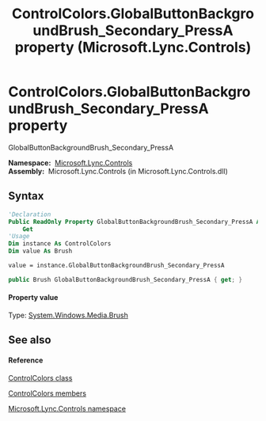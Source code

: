 ﻿---
title: ControlColors.GlobalButtonBackgroundBrush_Secondary_PressA property  (Microsoft.Lync.Controls)
TOCTitle: 'GlobalButtonBackgroundBrush_Secondary_PressA property '
ms:assetid: P:Microsoft.Lync.Controls.ControlColors.GlobalButtonBackgroundBrush_Secondary_PressA_DI_3_UC_OCS14MrefLyncWPF
ms:mtpsurl: https://msdn.microsoft.com/en-us/library/microsoft.lync.controls.controlcolors.globalbuttonbackgroundbrush_secondary_pressa_di_3_uc_ocs14mreflyncwpf(v=office.15)
ms:contentKeyID: 48599557
ms.date: 07/28/2014
mtps_version: v=office.15
f1_keywords:
- Microsoft.Lync.Controls.ControlColors.GlobalButtonBackgroundBrush_Secondary_PressA
dev_langs:
- CSharp
- JScript
- VB
- other
---

# ControlColors.GlobalButtonBackgroundBrush\_Secondary\_PressA property

GlobalButtonBackgroundBrush\_Secondary\_PressA

**Namespace:**  [Microsoft.Lync.Controls](microsoft-lync-controls-namespace_1.md)  
**Assembly:**  Microsoft.Lync.Controls (in Microsoft.Lync.Controls.dll)

## Syntax

``` vb
'Declaration
Public ReadOnly Property GlobalButtonBackgroundBrush_Secondary_PressA As Brush
    Get
'Usage
Dim instance As ControlColors
Dim value As Brush

value = instance.GlobalButtonBackgroundBrush_Secondary_PressA
```

``` csharp
public Brush GlobalButtonBackgroundBrush_Secondary_PressA { get; }
```

#### Property value

Type: [System.Windows.Media.Brush](http://msdn2.microsoft.com/en-us/library/ms634880)  

## See also

#### Reference

[ControlColors class](controlcolors-class-microsoft-lync-controls_1.md)

[ControlColors members](controlcolors-members-microsoft-lync-controls_1.md)

[Microsoft.Lync.Controls namespace](microsoft-lync-controls-namespace_1.md)

